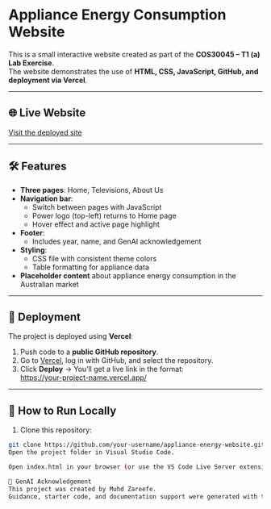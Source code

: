 # Appliance Energy Consumption Website

This is a small interactive website created as part of the **COS30045 – T1 (a) Lab Exercise**.  
The website demonstrates the use of **HTML, CSS, JavaScript, GitHub, and deployment via Vercel**.

---

## 🌐 Live Website
[Visit the deployed site](https://your-project-name.vercel.app/)  

---

## 🛠 Features
- **Three pages**: Home, Televisions, About Us  
- **Navigation bar**:
  - Switch between pages with JavaScript  
  - Power logo (top-left) returns to Home page  
  - Hover effect and active page highlight  
- **Footer**:
  - Includes year, name, and GenAI acknowledgement  
- **Styling**:
  - CSS file with consistent theme colors  
  - Table formatting for appliance data  
- **Placeholder content** about appliance energy consumption in the Australian market  

---

## 🚀 Deployment
The project is deployed using **Vercel**:  
1. Push code to a **public GitHub repository**.  
2. Go to [Vercel](https://vercel.com/), log in with GitHub, and select the repository.  
3. Click **Deploy** → You’ll get a live link in the format:  
https://your-project-name.vercel.app/


---

## 📖 How to Run Locally
1. Clone this repository:
```bash
git clone https://github.com/your-username/appliance-energy-website.git
Open the project folder in Visual Studio Code.

Open index.html in your browser (or use the VS Code Live Server extension).

🤖 GenAI Acknowledgement
This project was created by Muhd Zareefe.
Guidance, starter code, and documentation support were generated with the help of ChatGPT (OpenAI GenAI tool)